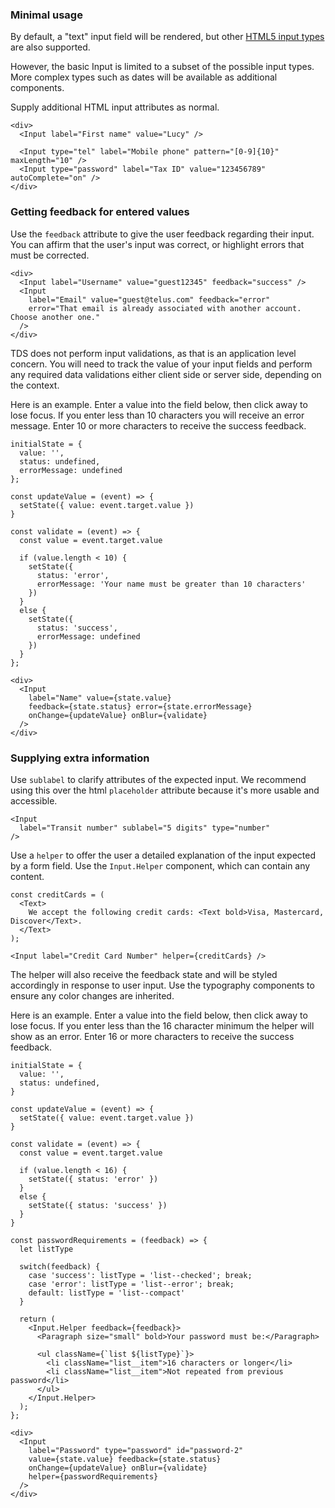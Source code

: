 ### Minimal usage

By default, a "text" input field will be rendered, but other
[HTML5 input types](https://developer.mozilla.org/en-US/docs/Web/HTML/Element/input#Form_%3Cinput%3E_types)
are also supported.

However, the basic Input is limited to a subset of the possible input types. More complex types such as dates
will be available as additional components.

Supply additional HTML input attributes as normal.

```
<div>
  <Input label="First name" value="Lucy" />

  <Input type="tel" label="Mobile phone" pattern="[0-9]{10}" maxLength="10" />
  <Input type="password" label="Tax ID" value="123456789" autoComplete="on" />
</div>
```

### Getting feedback for entered values

Use the `feedback` attribute to give the user feedback regarding their input. You can affirm that the user's input
was correct, or highlight errors that must be corrected.

```
<div>
  <Input label="Username" value="guest12345" feedback="success" />
  <Input
    label="Email" value="guest@telus.com" feedback="error"
    error="That email is already associated with another account. Choose another one."
  />
</div>
```

TDS does not perform input validations, as that is an application level concern. You will need to track the value of your
input fields and perform any required data validations either client side or server side, depending on the context.

Here is an example. Enter a value into the field below, then click away to lose focus. If you enter less than 10
characters you will receive an error message. Enter 10 or more characters to receive the success feedback.

```
initialState = {
  value: '',
  status: undefined,
  errorMessage: undefined
};

const updateValue = (event) => {
  setState({ value: event.target.value })
}

const validate = (event) => {
  const value = event.target.value

  if (value.length < 10) {
    setState({
      status: 'error',
      errorMessage: 'Your name must be greater than 10 characters'
    })
  }
  else {
    setState({
      status: 'success',
      errorMessage: undefined
    })
  }
};

<div>
  <Input
    label="Name" value={state.value}
    feedback={state.status} error={state.errorMessage}
    onChange={updateValue} onBlur={validate}
  />
</div>
```

### Supplying extra information

Use `sublabel` to clarify attributes of the expected input.
We recommend using this over the html `placeholder` attribute because it's more usable and accessible.

```
<Input
  label="Transit number" sublabel="5 digits" type="number"
/>
```

Use a `helper` to offer the user a detailed explanation of the input expected by a form field. Use the `Input.Helper`
component, which can contain any content.

```
const creditCards = (
  <Text>
    We accept the following credit cards: <Text bold>Visa, Mastercard, Discover</Text>.
  </Text>
);

<Input label="Credit Card Number" helper={creditCards} />
```

The helper will also receive the feedback state and will be styled accordingly in response to user input. Use the
typography components to ensure any color changes are inherited.

Here is an example. Enter a value into the field below, then click away to lose focus. If you enter less than the 16
character minimum the helper will show as an error. Enter 16 or more characters to receive the success feedback.

```
initialState = {
  value: '',
  status: undefined,
}

const updateValue = (event) => {
  setState({ value: event.target.value })
}

const validate = (event) => {
  const value = event.target.value

  if (value.length < 16) {
    setState({ status: 'error' })
  }
  else {
    setState({ status: 'success' })
  }
}

const passwordRequirements = (feedback) => {
  let listType

  switch(feedback) {
    case 'success': listType = 'list--checked'; break;
    case 'error': listType = 'list--error'; break;
    default: listType = 'list--compact'
  }

  return (
    <Input.Helper feedback={feedback}>
      <Paragraph size="small" bold>Your password must be:</Paragraph>

      <ul className={`list ${listType}`}>
        <li className="list__item">16 characters or longer</li>
        <li className="list__item">Not repeated from previous password</li>
      </ul>
    </Input.Helper>
  );
};

<div>
  <Input
    label="Password" type="password" id="password-2"
    value={state.value} feedback={state.status}
    onChange={updateValue} onBlur={validate}
    helper={passwordRequirements}
  />
</div>
```
